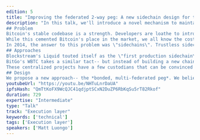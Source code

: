 ```yaml
---
edition: 5
title: "Improving the federated 2-way peg: A new sidechain design for trustless bridges on Ethereum"
description: "In this talk, we'll introduce a novel mechanism to maintain 2-way pegs, as well an initial implementation of a Bitcoin peg on Ethereum.
## Problem
Bitcoin's stable codebase is a strength. Developers are loathe to introduce significant changes, reasoning that a store of value should prioritize stable operation.
While this cemented Bitcoin's place in the market, we all know the costs- Bitcoin's ossification at the expense of public experimentation and diverse use cases.
In 2014, the answer to this problem was \"sidechains\". Trustless sidechains are the ultimate vaporware- and since 2014 the goalposts have moved.
## Approaches
Blockstream's Liquid touted itself as the \"first production sidechain\", built on a multi-sig federation. No hashpower validates the sidechain-- funds are fully trusted to 15 Bitcoin multi-sig participants.
BitGo's WBTC takes a similar tact-- but instead of building a new chain, custodians operate on Ethereum. Neat! Unfortunately, they require KYC :(
These centralized projects have a few custodians that can be convinced by governments-- or their own interests-- to censor or seize funds.
## Design
We propose a new approach-- the *bonded, multi-federated peg*. We believe this is the best candidate for a sufficiently trust-minimized alternative, unlocking Bitcoin for use in DeFi."
youtubeUrl: "https://youtu.be/NHTuLnrDaUA"
ipfsHash: "QmTtKoFX9WcQJC41qdjptSCxN2DuZP6RbKqSu5rT82Rkof"
duration: 729
expertise: "Intermediate"
type: "Talk"
track: "Execution layer"
keywords: ['technical']
tags: ['Execution layer']
speakers: ['Matt Luongo']
---
```

